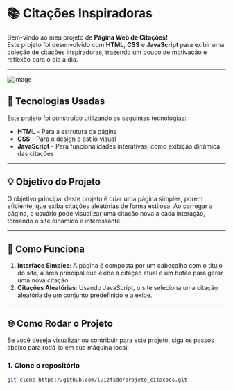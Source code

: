 # 📚 **Citações Inspiradoras**

Bem-vindo ao meu projeto de **Página Web de Citações!**  
Este projeto foi desenvolvido com **HTML**, **CSS** e **JavaScript** para exibir uma coleção de citações inspiradoras, trazendo um pouco de motivação e reflexão para o dia a dia.

---

![image](https://github.com/user-attachments/assets/79044ecd-c553-436a-abbf-fba31840febb)


## 🚀 **Tecnologias Usadas**

Este projeto foi construído utilizando as seguintes tecnologias:

- **HTML** - Para a estrutura da página
- **CSS** - Para o design e estilo visual
- **JavaScript** - Para funcionalidades interativas, como exibição dinâmica das citações

---

## 💡 **Objetivo do Projeto**

O objetivo principal deste projeto é criar uma página simples, porém eficiente, que exiba citações aleatórias de forma estilosa. Ao carregar a página, o usuário pode visualizar uma citação nova a cada interação, tornando o site dinâmico e interessante.

---

## 🎨 **Como Funciona**

1. **Interface Simples**: A página é composta por um cabeçalho com o título do site, a área principal que exibe a citação atual e um botão para gerar uma nova citação.
2. **Citações Aleatórias**: Usando JavaScript, o site seleciona uma citação aleatória de um conjunto predefinido e a exibe.

---

## 🌐 **Como Rodar o Projeto**

Se você deseja visualizar ou contribuir para este projeto, siga os passos abaixo para rodá-lo em sua máquina local:

### 1. Clone o repositório
```bash
git clone https://github.com/luizfsdd/projeto_citacoes.git
